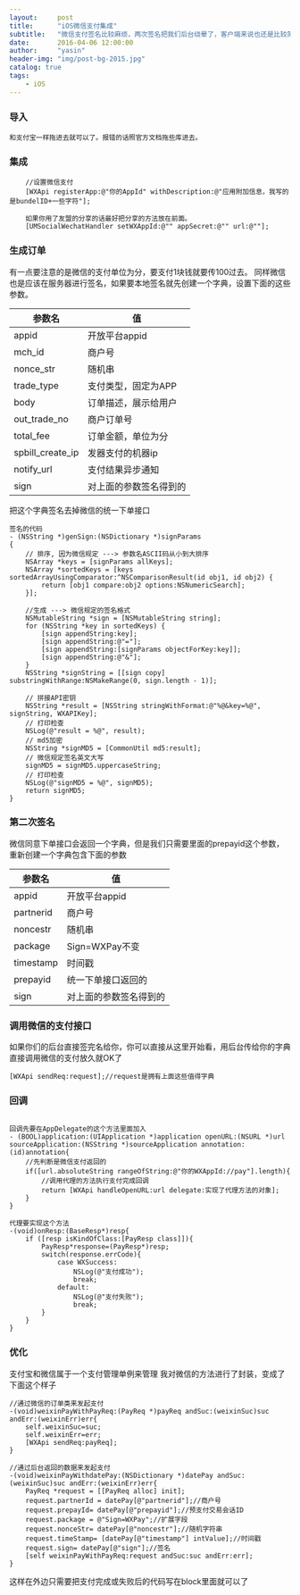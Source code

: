 ```yaml
---
layout:     post
title:      "iOS微信支付集成"
subtitle:   "微信支付签名比较麻烦，两次签名把我们后台绕晕了，客户端来说也还是比较简单。"
date:       2016-04-06 12:00:00
author:     "yasin"
header-img: "img/post-bg-2015.jpg"
catalog: true
tags:
    - iOS
---
```


### 导入

```
和支付宝一样拖进去就可以了。报错的话照官方文档拖些库进去。
```

### 集成

```
	//设置微信支付
    [WXApi registerApp:@"你的AppId" withDescription:@"应用附加信息，我写的是bundelID+一些字符"];
    
    如果你用了友盟的分享的话最好把分享的方法放在前面。
    [UMSocialWechatHandler setWXAppId:@"" appSecret:@"" url:@""];
```

### 生成订单
有一点要注意的是微信的支付单位为分，要支付1块钱就要传100过去。
同样微信也是应该在服务器进行签名，如果要本地签名就先创建一个字典，设置下面的这些参数。

| 参数名 | 值 |
|--------|--------|
|    appid    |    开放平台appid    |
|    mch_id    |    商户号    |
|   nonce_str     |      随机串  |
|    trade_type    |    支付类型，固定为APP    |
|     body   |    订单描述，展示给用户    |
|     out_trade_no   |    商户订单号    |
|     total_fee   |   订单金额，单位为分     |
|     spbill_create_ip   |    发器支付的机器ip    |
|     notify_url   |   支付结果异步通知     |
|sign|对上面的参数签名得到的|
把这个字典签名去掉微信的统一下单接口

```
签名的代码
- (NSString *)genSign:(NSDictionary *)signParams
{
    // 排序, 因为微信规定 ---> 参数名ASCII码从小到大排序
    NSArray *keys = [signParams allKeys];
    NSArray *sortedKeys = [keys sortedArrayUsingComparator:^NSComparisonResult(id obj1, id obj2) {
        return [obj1 compare:obj2 options:NSNumericSearch];
    }];
    
    //生成 ---> 微信规定的签名格式
    NSMutableString *sign = [NSMutableString string];
    for (NSString *key in sortedKeys) {
        [sign appendString:key];
        [sign appendString:@"="];
        [sign appendString:[signParams objectForKey:key]];
        [sign appendString:@"&"];
    }
    NSString *signString = [[sign copy] substringWithRange:NSMakeRange(0, sign.length - 1)];
    
    // 拼接API密钥
    NSString *result = [NSString stringWithFormat:@"%@&key=%@", signString, WXAPIKey];
    // 打印检查
    NSLog(@"result = %@", result);
    // md5加密
    NSString *signMD5 = [CommonUtil md5:result];
    // 微信规定签名英文大写
    signMD5 = signMD5.uppercaseString;
    // 打印检查
    NSLog(@"signMD5 = %@", signMD5);
    return signMD5;
}
```

### 第二次签名

微信同意下单接口会返回一个字典，但是我们只需要里面的prepayid这个参数，重新创建一个字典包含下面的参数

| 参数名 | 值 |
|--------|--------|
|    appid    |    开放平台appid    |
|    partnerid    |   商户号     |
|   noncestr     |    随机串    |
|   package     |   Sign=WXPay不变     |
|   timestamp     |   时间戳     |
|   prepayid     |    统一下单接口返回的    |
|sign|对上面的参数签名得到的|

### 调用微信的支付接口

如果你们的后台直接签完名给你，你可以直接从这里开始看，用后台传给你的字典直接调用微信的支付放久就OK了

```
[WXApi sendReq:request];//request是拥有上面这些值得字典
```
### 回调

```

回调先要在AppDelegate的这个方法里面加入
- (BOOL)application:(UIApplication *)application openURL:(NSURL *)url sourceApplication:(NSString *)sourceApplication annotation:(id)annotation{
	//先判断是微信支付返回的
	if([url.absoluteString rangeOfString:@"你的WXAppId://pay"].length){
    	//调用代理的方法执行支付完成回调
        return [WXApi handleOpenURL:url delegate:实现了代理方法的对象];
    }
}

代理要实现这个方法
-(void)onResp:(BaseResp*)resp{
    if ([resp isKindOfClass:[PayResp class]]){
        PayResp*response=(PayResp*)resp;
        switch(response.errCode){
            case WXSuccess:
                NSLog(@"支付成功");
                break;
            default:
            	NSLog(@"支付失败");
                break;
        }
    }
}
```

### 优化

支付宝和微信属于一个支付管理单例来管理
我对微信的方法进行了封装，变成了下面这个样子

```
//通过微信的订单类来发起支付
-(void)weixinPayWithPayReq:(PayReq *)payReq andSuc:(weixinSuc)suc andErr:(weixinErr)err{
	self.weixinSuc=suc;
    self.weixinErr=err;
    [WXApi sendReq:payReq];
}
```

```
//通过后台返回的数据来发起支付
-(void)weixinPayWithdatePay:(NSDictionary *)datePay andSuc:(weixinSuc)suc andErr:(weixinErr)err{
	PayReq *request = [[PayReq alloc] init];
    request.partnerId = datePay[@"partnerid"];//商户号
    request.prepayId= datePay[@"prepayid"];//预支付交易会话ID
    request.package = @"Sign=WXPay";//扩展字段
    request.nonceStr= datePay[@"noncestr"];//随机字符串
    request.timeStamp= [datePay[@"timestamp"] intValue];//时间戳
    request.sign= datePay[@"sign"];//签名
    [self weixinPayWithPayReq:request andSuc:suc andErr:err];
}
```

这样在外边只需要把支付完成或失败后的代码写在block里面就可以了


